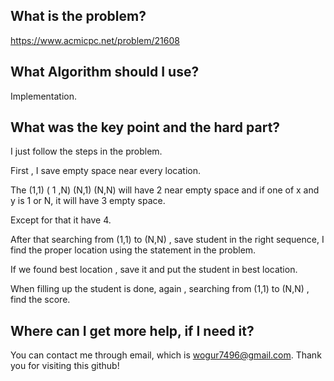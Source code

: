 ## What is the problem?

<https://www.acmicpc.net/problem/21608>

## What Algorithm should I use?

Implementation.

## What was the key point and the hard part?

I just follow the steps in the problem.

First , I save empty space near every location.

The (1,1) ( 1 ,N) (N,1) (N,N) will have 2 near empty space and if one of x and y is 1 or N, it will have 3 empty space.

Except for that it have 4.

After that searching from (1,1) to (N,N) , save student in the right sequence, I find the proper location using the statement in the problem.

If we found best location , save it and put the student in best location.

When filling up the student is done, again , searching from (1,1) to (N,N) , find the score.


## Where can I get more help, if I need it?

You can contact me through email, which is wogur7496@gmail.com.
Thank you for visiting this github!

